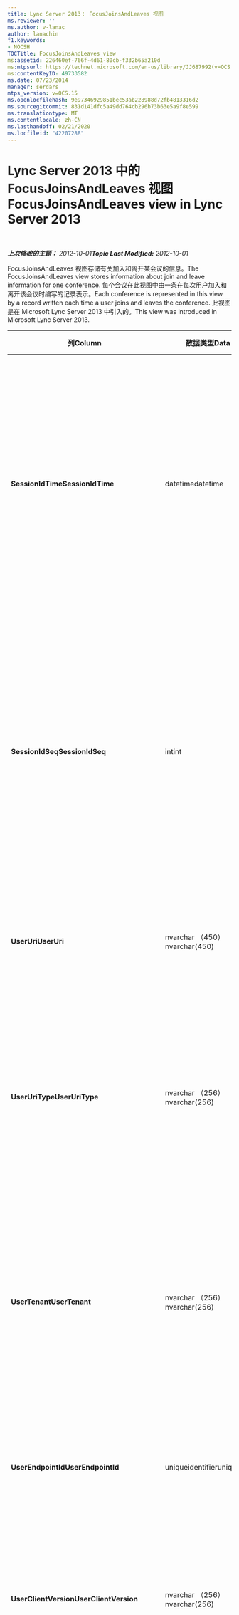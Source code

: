 ```yaml
---
title: Lync Server 2013： FocusJoinsAndLeaves 视图
ms.reviewer: ''
ms.author: v-lanac
author: lanachin
f1.keywords:
- NOCSH
TOCTitle: FocusJoinsAndLeaves view
ms:assetid: 226460ef-766f-4d61-80cb-f332b65a210d
ms:mtpsurl: https://technet.microsoft.com/en-us/library/JJ687992(v=OCS.15)
ms:contentKeyID: 49733582
ms.date: 07/23/2014
manager: serdars
mtps_version: v=OCS.15
ms.openlocfilehash: 9e97346929851bec53ab228988d72fb4813316d2
ms.sourcegitcommit: 831d141dfc5a49dd764cb296b73b63e5a9f8e599
ms.translationtype: MT
ms.contentlocale: zh-CN
ms.lasthandoff: 02/21/2020
ms.locfileid: "42207288"
---
```

<div data-xmlns="http://www.w3.org/1999/xhtml">

<div class="topic" data-xmlns="http://www.w3.org/1999/xhtml" data-msxsl="urn:schemas-microsoft-com:xslt" data-cs="https://msdn.microsoft.com/">

<div data-asp="https://msdn2.microsoft.com/asp">

# <a name="focusjoinsandleaves-view-in-lync-server-2013"></a><span data-ttu-id="0710d-102">Lync Server 2013 中的 FocusJoinsAndLeaves 视图</span><span class="sxs-lookup"><span data-stu-id="0710d-102">FocusJoinsAndLeaves view in Lync Server 2013</span></span>

</div>

<div id="mainSection">

<div id="mainBody">

<span> </span>

<span data-ttu-id="0710d-103">_**上次修改的主题：** 2012-10-01_</span><span class="sxs-lookup"><span data-stu-id="0710d-103">_**Topic Last Modified:** 2012-10-01_</span></span>

<span data-ttu-id="0710d-104">FocusJoinsAndLeaves 视图存储有关加入和离开某会议的信息。</span><span class="sxs-lookup"><span data-stu-id="0710d-104">The FocusJoinsAndLeaves view stores information about join and leave information for one conference.</span></span> <span data-ttu-id="0710d-105">每个会议在此视图中由一条在每次用户加入和离开该会议时编写的记录表示。</span><span class="sxs-lookup"><span data-stu-id="0710d-105">Each conference is represented in this view by a record written each time a user joins and leaves the conference.</span></span> <span data-ttu-id="0710d-106">此视图是在 Microsoft Lync Server 2013 中引入的。</span><span class="sxs-lookup"><span data-stu-id="0710d-106">This view was introduced in Microsoft Lync Server 2013.</span></span>


<table>
<colgroup>
<col style="width: 33%" />
<col style="width: 33%" />
<col style="width: 33%" />
</colgroup>
<thead>
<tr class="header">
<th><span data-ttu-id="0710d-107">列</span><span class="sxs-lookup"><span data-stu-id="0710d-107">Column</span></span></th>
<th><span data-ttu-id="0710d-108">数据类型</span><span class="sxs-lookup"><span data-stu-id="0710d-108">Data Type</span></span></th>
<th><span data-ttu-id="0710d-109">详细信息</span><span class="sxs-lookup"><span data-stu-id="0710d-109">Details</span></span></th>
</tr>
</thead>
<tbody>
<tr class="odd">
<td><p><span data-ttu-id="0710d-110"><strong>SessionIdTime</strong></span><span class="sxs-lookup"><span data-stu-id="0710d-110"><strong>SessionIdTime</strong></span></span></p></td>
<td><p><span data-ttu-id="0710d-111">datetime</span><span class="sxs-lookup"><span data-stu-id="0710d-111">datetime</span></span></p></td>
<td><p><span data-ttu-id="0710d-112">会议实例的时间。</span><span class="sxs-lookup"><span data-stu-id="0710d-112">Time of conference instance.</span></span> <span data-ttu-id="0710d-113">与 SessionIdSeq 结合使用来唯一地标识会议实例。</span><span class="sxs-lookup"><span data-stu-id="0710d-113">Used in conjunction with SessionIdSeq to uniquely identify a conference instance.</span></span> <span data-ttu-id="0710d-114">有关详细信息，请参阅<a href="lync-server-2013-conferences-table.md">Lync Server 2013 中</a>的 "会议" 表。</span><span class="sxs-lookup"><span data-stu-id="0710d-114">See the <a href="lync-server-2013-conferences-table.md">Conferences table in Lync Server 2013</a> for more information.</span></span></p></td>
</tr>
<tr class="even">
<td><p><span data-ttu-id="0710d-115"><strong>SessionIdSeq</strong></span><span class="sxs-lookup"><span data-stu-id="0710d-115"><strong>SessionIdSeq</strong></span></span></p></td>
<td><p><span data-ttu-id="0710d-116">int</span><span class="sxs-lookup"><span data-stu-id="0710d-116">int</span></span></p></td>
<td><p><span data-ttu-id="0710d-117">用于标识会议实例的 ID 号。</span><span class="sxs-lookup"><span data-stu-id="0710d-117">ID number to identify the conference instance.</span></span> <span data-ttu-id="0710d-118">与 SessionIdTime 结合使用来唯一地标识会议实例。</span><span class="sxs-lookup"><span data-stu-id="0710d-118">Used in conjunction with SessionIdTime to uniquely identify a conference instance.</span></span> <span data-ttu-id="0710d-119">有关详细信息，请参阅<a href="lync-server-2013-conferences-table.md">Lync Server 2013 中</a>的 "会议" 表。</span><span class="sxs-lookup"><span data-stu-id="0710d-119">See the <a href="lync-server-2013-conferences-table.md">Conferences table in Lync Server 2013</a> for more information.</span></span></p></td>
</tr>
<tr class="odd">
<td><p><span data-ttu-id="0710d-120"><strong>UserUri</strong></span><span class="sxs-lookup"><span data-stu-id="0710d-120"><strong>UserUri</strong></span></span></p></td>
<td><p><span data-ttu-id="0710d-121">nvarchar （450）</span><span class="sxs-lookup"><span data-stu-id="0710d-121">nvarchar(450)</span></span></p></td>
<td><p><span data-ttu-id="0710d-122">已捕获其会议加入/离开信息的用户的 URI。</span><span class="sxs-lookup"><span data-stu-id="0710d-122">URI of the user whose conference join/leave information was captured.</span></span></p></td>
</tr>
<tr class="even">
<td><p><span data-ttu-id="0710d-123"><strong>UserUriType</strong></span><span class="sxs-lookup"><span data-stu-id="0710d-123"><strong>UserUriType</strong></span></span></p></td>
<td><p><span data-ttu-id="0710d-124">nvarchar （256）</span><span class="sxs-lookup"><span data-stu-id="0710d-124">nvarchar(256)</span></span></p></td>
<td><p><span data-ttu-id="0710d-125">已捕获其会议加入/离开信息的用户的 URI 类型。</span><span class="sxs-lookup"><span data-stu-id="0710d-125">Type of URI of the user whose conference join/leave information was captured.</span></span> <span data-ttu-id="0710d-126">有关详细信息，请参阅<a href="lync-server-2013-uritypes-table.md">Lync Server 2013 中的 UriTypes 表</a>。</span><span class="sxs-lookup"><span data-stu-id="0710d-126">See the <a href="lync-server-2013-uritypes-table.md">UriTypes table in Lync Server 2013</a> for more information.</span></span></p></td>
</tr>
<tr class="odd">
<td><p><span data-ttu-id="0710d-127"><strong>UserTenant</strong></span><span class="sxs-lookup"><span data-stu-id="0710d-127"><strong>UserTenant</strong></span></span></p></td>
<td><p><span data-ttu-id="0710d-128">nvarchar （256）</span><span class="sxs-lookup"><span data-stu-id="0710d-128">nvarchar(256)</span></span></p></td>
<td><p><span data-ttu-id="0710d-129">已捕获其会议加入/离开信息的用户的租户。</span><span class="sxs-lookup"><span data-stu-id="0710d-129">Tenant of the user whose conference join/leave information was captured.</span></span> <span data-ttu-id="0710d-130">有关详细信息，请参阅<a href="lync-server-2013-tenants-table.md">Lync Server 2013 中的租户表</a>。</span><span class="sxs-lookup"><span data-stu-id="0710d-130">See the <a href="lync-server-2013-tenants-table.md">Tenants table in Lync Server 2013</a> for more information.</span></span></p></td>
</tr>
<tr class="even">
<td><p><span data-ttu-id="0710d-131"><strong>UserEndpointId</strong></span><span class="sxs-lookup"><span data-stu-id="0710d-131"><strong>UserEndpointId</strong></span></span></p></td>
<td><p><span data-ttu-id="0710d-132">uniqueidentifier</span><span class="sxs-lookup"><span data-stu-id="0710d-132">uniqueidentifier</span></span></p></td>
<td><p><span data-ttu-id="0710d-133">已捕获其会议加入/离开信息的用户的唯一标识符。</span><span class="sxs-lookup"><span data-stu-id="0710d-133">Unique identifier of the user whose conference join/leave information was captured.</span></span></p></td>
</tr>
<tr class="odd">
<td><p><span data-ttu-id="0710d-134"><strong>UserClientVersion</strong></span><span class="sxs-lookup"><span data-stu-id="0710d-134"><strong>UserClientVersion</strong></span></span></p></td>
<td><p><span data-ttu-id="0710d-135">nvarchar （256）</span><span class="sxs-lookup"><span data-stu-id="0710d-135">nvarchar(256)</span></span></p></td>
<td><p><span data-ttu-id="0710d-136">由已捕获其会议加入/离开信息的用户使用的客户端版本。</span><span class="sxs-lookup"><span data-stu-id="0710d-136">Version of client used by the user whose conference join/leave information was captured.</span></span></p></td>
</tr>
<tr class="even">
<td><p><span data-ttu-id="0710d-137"><strong>UserClientType</strong></span><span class="sxs-lookup"><span data-stu-id="0710d-137"><strong>UserClientType</strong></span></span></p></td>
<td><p><span data-ttu-id="0710d-138">int</span><span class="sxs-lookup"><span data-stu-id="0710d-138">int</span></span></p></td>
<td><p><span data-ttu-id="0710d-139">由已捕获其会议加入/离开信息的用户使用的客户端。</span><span class="sxs-lookup"><span data-stu-id="0710d-139">Client used by the user whose conference join/leave information was captured.</span></span> <span data-ttu-id="0710d-140">有关更多详细信息，请参阅<a href="lync-server-2013-useragentdef-table.md">Lync Server 2013 中的 UserAgentDef 表</a>。</span><span class="sxs-lookup"><span data-stu-id="0710d-140">See <a href="lync-server-2013-useragentdef-table.md">UserAgentDef table in Lync Server 2013</a> for more details.</span></span></p></td>
</tr>
<tr class="odd">
<td><p><span data-ttu-id="0710d-141"><strong>UserClientCategory</strong></span><span class="sxs-lookup"><span data-stu-id="0710d-141"><strong>UserClientCategory</strong></span></span></p></td>
<td><p><span data-ttu-id="0710d-142">nvarchar （64）</span><span class="sxs-lookup"><span data-stu-id="0710d-142">nvarchar(64)</span></span></p></td>
<td><p><span data-ttu-id="0710d-143">由已捕获其会议加入/离开信息的用户使用的客户端的类别名称。</span><span class="sxs-lookup"><span data-stu-id="0710d-143">Name of the category of the client used by the user whose conference join/leave information was captured.</span></span></p></td>
</tr>
<tr class="even">
<td><p><span data-ttu-id="0710d-144"><strong>FocusUserInstance</strong></span><span class="sxs-lookup"><span data-stu-id="0710d-144"><strong>FocusUserInstance</strong></span></span></p></td>
<td><p><span data-ttu-id="0710d-145">int</span><span class="sxs-lookup"><span data-stu-id="0710d-145">int</span></span></p></td>
<td></td>
</tr>
<tr class="odd">
<td><p><span data-ttu-id="0710d-146"><strong>IsuserInternal</strong></span><span class="sxs-lookup"><span data-stu-id="0710d-146"><strong>IsuserInternal</strong></span></span></p></td>
<td><p><span data-ttu-id="0710d-147">位</span><span class="sxs-lookup"><span data-stu-id="0710d-147">bit</span></span></p></td>
<td><p><span data-ttu-id="0710d-148">表示用户是否为内部用户的位。</span><span class="sxs-lookup"><span data-stu-id="0710d-148">Bit that represents whether the user is an internal user or not.</span></span></p></td>
</tr>
<tr class="even">
<td><p><span data-ttu-id="0710d-149"><strong>DialogSessionIdTime</strong></span><span class="sxs-lookup"><span data-stu-id="0710d-149"><strong>DialogSessionIdTime</strong></span></span></p></td>
<td><p><span data-ttu-id="0710d-150">datetime</span><span class="sxs-lookup"><span data-stu-id="0710d-150">datetime</span></span></p></td>
<td><p><span data-ttu-id="0710d-151">会话请求的时间。</span><span class="sxs-lookup"><span data-stu-id="0710d-151">Time of session request.</span></span> <span data-ttu-id="0710d-152">与 SessionIdSeq 结合使用来唯一地标识会话。</span><span class="sxs-lookup"><span data-stu-id="0710d-152">Used in conjunction with SessionIdSeq to uniquely identify a session.</span></span> <span data-ttu-id="0710d-153">有关详细信息，请参阅<a href="lync-server-2013-dialogs-table.md">Lync Server 2013 中的对话框表</a>。</span><span class="sxs-lookup"><span data-stu-id="0710d-153">See the <a href="lync-server-2013-dialogs-table.md">Dialogs table in Lync Server 2013</a> for more information.</span></span></p></td>
</tr>
<tr class="odd">
<td><p><span data-ttu-id="0710d-154"><strong>DialogSessionIdSeq</strong></span><span class="sxs-lookup"><span data-stu-id="0710d-154"><strong>DialogSessionIdSeq</strong></span></span></p></td>
<td><p><span data-ttu-id="0710d-155">int</span><span class="sxs-lookup"><span data-stu-id="0710d-155">int</span></span></p></td>
<td><p><span data-ttu-id="0710d-156">如果用户同时在多台计算机或设备登录，则使用 UserInstance 来唯一地标识该用户/设备组合。</span><span class="sxs-lookup"><span data-stu-id="0710d-156">If a user is logged on at multiple computers or devices at the same time, UserInstance is used to uniquely identify the user/device combination.</span></span></p></td>
</tr>
<tr class="even">
<td><p><span data-ttu-id="0710d-157"><strong>DialogId</strong></span><span class="sxs-lookup"><span data-stu-id="0710d-157"><strong>DialogId</strong></span></span></p></td>
<td><p><span data-ttu-id="0710d-158">varchar （775）</span><span class="sxs-lookup"><span data-stu-id="0710d-158">varchar(775)</span></span></p></td>
<td><p><span data-ttu-id="0710d-p108">会话的 SIP 对话 ID。格式为：dialog;from-tag;to-tag。</span><span class="sxs-lookup"><span data-stu-id="0710d-p108">SIP dialog ID of the session. The format is: dialog;from-tag;to-tag.</span></span></p></td>
</tr>
<tr class="odd">
<td><p><span data-ttu-id="0710d-161"><strong>UserJoinTime</strong></span><span class="sxs-lookup"><span data-stu-id="0710d-161"><strong>UserJoinTime</strong></span></span></p></td>
<td><p><span data-ttu-id="0710d-162">datetime</span><span class="sxs-lookup"><span data-stu-id="0710d-162">datetime</span></span></p></td>
<td><p><span data-ttu-id="0710d-163">用户加入会议的时间。</span><span class="sxs-lookup"><span data-stu-id="0710d-163">Time that the user joined the conference.</span></span></p></td>
</tr>
<tr class="even">
<td><p><span data-ttu-id="0710d-164"><strong>UserLeaveTime</strong></span><span class="sxs-lookup"><span data-stu-id="0710d-164"><strong>UserLeaveTime</strong></span></span></p></td>
<td><p><span data-ttu-id="0710d-165">datetime</span><span class="sxs-lookup"><span data-stu-id="0710d-165">datetime</span></span></p></td>
<td><p><span data-ttu-id="0710d-166">用户离开会议的时间。</span><span class="sxs-lookup"><span data-stu-id="0710d-166">Time that the user left the conference.</span></span></p></td>
</tr>
<tr class="odd">
<td><p><span data-ttu-id="0710d-167"><strong>UserRole</strong></span><span class="sxs-lookup"><span data-stu-id="0710d-167"><strong>UserRole</strong></span></span></p></td>
<td><p><span data-ttu-id="0710d-168">nvarchar （256）</span><span class="sxs-lookup"><span data-stu-id="0710d-168">nvarchar(256)</span></span></p></td>
<td><p><span data-ttu-id="0710d-169">用户在会议中的角色，如演示者或与会者。</span><span class="sxs-lookup"><span data-stu-id="0710d-169">User’s role in the conference, such as Presenter or Attendee.</span></span></p></td>
</tr>
</tbody>
</table>


</div>

<span> </span>

</div>

</div>

</div>

